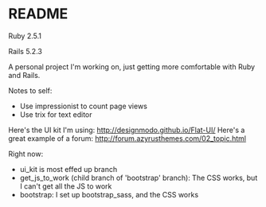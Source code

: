# README


Ruby 2.5.1

Rails 5.2.3

A personal project I'm working on, just getting more comfortable with Ruby and Rails.

Notes to self: 
- Use impressionist to count page views
- Use trix for text editor

Here's the UI kit I'm using: http://designmodo.github.io/Flat-UI/ 
Here's a great example of a forum: http://forum.azyrusthemes.com/02_topic.html 


Right now: 
- ui_kit is most effed up branch
- get_js_to_work (child branch of 'bootstrap' branch): The CSS works, but I can't get all the JS to work
- bootstrap: I set up bootstrap_sass, and the CSS works